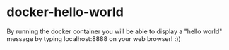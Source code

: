 # docker-hello-world
By running the docker container you will be able to display a "hello world" message by typing localhost:8888 on your web browser! :))
